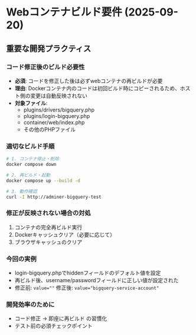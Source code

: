 # Webコンテナビルド要件 (2025-09-20)

## 重要な開発プラクティス

### コード修正後のビルド必要性
- **必須**: コードを修正した後は必ずwebコンテナの再ビルドが必要
- **理由**: Dockerコンテナ内のコードは初回ビルド時にコピーされるため、ホスト側の変更は自動反映されない
- **対象ファイル**:
  - plugins/drivers/bigquery.php
  - plugins/login-bigquery.php
  - container/web/index.php
  - その他のPHPファイル

### 適切なビルド手順
```bash
# 1. コンテナ停止・削除
docker compose down

# 2. 再ビルド・起動
docker compose up --build -d

# 3. 動作確認
curl -I http://adminer-bigquery-test
```

### 修正が反映されない場合の対処
1. コンテナの完全再ビルド実行
2. Dockerキャッシュクリア（必要に応じて）
3. ブラウザキャッシュのクリア

### 今回の実例
- login-bigquery.phpでhiddenフィールドのデフォルト値を設定
- 再ビルド後、username/passwordフィールドに正しい値が設定された
- 修正前: `value=""` 修正後: `value="bigquery-service-account"`

### 開発効率のために
- コード修正 → 即座に再ビルド の習慣化
- テスト前の必須チェックポイント